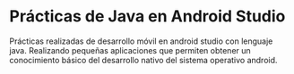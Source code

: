 # Prácticas de Java en Android Studio
Prácticas realizadas de desarrollo móvil en android studio con lenguaje java. Realizando pequeñas aplicaciones que permiten obtener un conocimiento básico del desarrollo nativo del sistema operativo android.
